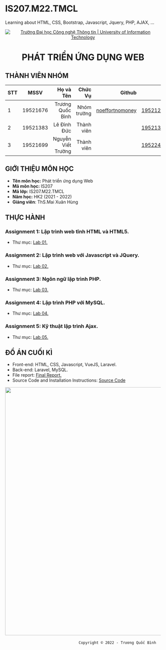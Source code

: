 # IS207.M22.TMCL
Learning about HTML, CSS, Bootstrap, Javascript, Jquery, PHP, AJAX, ...

<!-- Banner -->
<p align="center">
  <a href="https://www.uit.edu.vn/" title="Trường Đại học Công nghệ Thông tin" style="border: none;">
    <img src="https://i.imgur.com/WmMnSRt.png" alt="Trường Đại học Công nghệ Thông tin | University of Information Technology">
  </a>
</p>

<h1 align="center"><b>PHÁT TRIỂN ỨNG DỤNG WEB</b></h>

## THÀNH VIÊN NHÓM
|STT| MSSV      | Họ và Tên       |Chức Vụ    | Github                                                  | Email                   |
|---|:---------:| ---------------:|----------:|--------------------------------------------------------:|-------------------------:
| 1 | 19521676  | Trương Quốc Bình  |Nhóm trưởng|[noeffortnomoney](https://github.com/noeffortnomoney)  |19521270@gm.uit.edu.vn   |
| 2 | 19521383  | Lê Đình Đức |Thành viên |[]()            |19521372@gm.uit.edu.vn   |
| 3 | 19521699  | Nguyễn Viết Trường   |Thành viên |[]()        |19522443@gm.uit.edu.vn   |

## GIỚI THIỆU MÔN HỌC
* **Tên môn học:** Phát triển ứng dụng Web
* **Mã môn học:** IS207
* **Mã lớp:** IS207.M22.TMCL
* **Năm học:** HK2 (2021 - 2022)
* **Giảng viên**: ThS.Mai Xuân Hùng

## THỰC HÀNH
### Assignment 1: Lập trình web tĩnh HTML và HTML5.
  - Thư mục: [Lab 01.](/Practice/Lab_01)

### Assignment 2: Lập trình web với Javascript và JQuery.
  - Thư mục: [Lab 02.](/Practice/Lab_02)

### Assignment 3: Ngôn ngữ lập trình PHP.
  - Thư mục: [Lab 03.](/Practice/Lab_03)

### Assignment 4: Lập trình PHP với MySQL.
  - Thư mục: [Lab 04.](/Practice/Lab_04)

### Assignment 5: Kỹ thuật lập trình Ajax.
  - Thư mục: [Lab 05.](/Practice/Lab_05)

## ĐỒ ÁN CUỐI KÌ
- Front-end: HTML, CSS, Javascript, VueJS, Laravel.
- Back-end: Laravel, MySQL.
- File report: [Final Report.](Final_Project/Final_Report.pdf)
- Source Code and Installation Instructions: [Source Code](https://github.com/ducducqn123/Website-Selling-Food)
<p align='center'><img style="height: 800px" src="https://github.com/ducducqn123/Website-Selling-Food/blob/ce4ab91b045d777d82beee1935e5df8eed736797/demo.png"></p>

<!-- Footer -->
&emsp;&emsp;&emsp;&emsp;&emsp;&emsp;&emsp;&emsp;&emsp;&emsp;&emsp;&emsp;&emsp;&emsp;&emsp;&emsp;&emsp;`Copyright © 2022 - Trương Quốc Bình`
